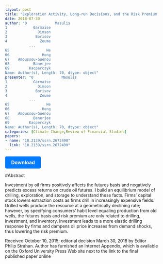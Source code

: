 ```yaml
---
layout: post
title: "Exploration Activity, Long-run Decisions, and the Risk Premium in Energy Futures"
date: 2018-07-30
author: "0             Masulis
1            Garmaise
2              Dimson
3             Borisov
4               Zeume
           ...       
65                 He
66               Hong
67    Amoussou-Guenou
68           Banerjee
69         Kacperczyk
Name: Author(s), Length: 70, dtype: object"
presenter: "0             Masulis
1            Garmaise
2              Dimson
3             Borisov
4               Zeume
           ...       
65                 He
66               Hong
67    Amoussou-Guenou
68           Banerjee
69         Kacperczyk
Name: Author(s), Length: 70, dtype: object"
categories: [Climate Change,Review of Financial Studies]
papers:
- name: "10.2139/ssrn.2672490"
  link: "10.2139/ssrn.2672490"
---
```


<p>
  <a href='https://papers.ssrn.com/sol3/papers.cfm?abstract_id=2672490' class='button'>
    Download
  </a>
</p>

<style>
  .button {
    display: inline-block;
    padding: 10px 20px;
    background-color: #007bff;
    color: #fff;
    text-decoration: none;
    border-radius: 5px;
    font-size: 16px;
    font-weight: bold;
  }
</style>

#Abstract
<p>Investment by oil firms positively affects the futures basis and negatively predicts excess returns on crude oil futures. I build an equilibrium model of drilling, exploration, and storage to understand these facts. Firms’ capital stock lowers extraction costs as firms drill in increasingly expensive fields. Drilled wells produce the resource at a geometrically declining rate; however, by specifying consumers’ habit level equaling production from old wells, the futures basis and risk premium are only related to drilling, investment, and inventory. Investment leads to a more elastic drilling response by firms and dampens oil price increases from demand shocks, thus lowering the risk premium.</p>
<p>Received October 10, 2015; editorial decision March 30, 2018 by Editor Philip Strahan. Author has furnished an Internet Appendix, which is available on the Oxford University Press Web site next to the link to the final published paper online</p>
